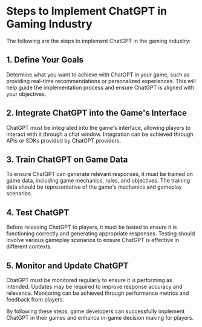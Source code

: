 Steps to Implement ChatGPT in Gaming Industry
=================================================================================================

The following are the steps to implement ChatGPT in the gaming industry:

## 1. Define Your Goals

Determine what you want to achieve with ChatGPT in your game, such as providing real-time recommendations or personalized experiences. This will help guide the implementation process and ensure ChatGPT is aligned with your objectives.

## 2. Integrate ChatGPT into the Game's Interface

ChatGPT must be integrated into the game's interface, allowing players to interact with it through a chat window. Integration can be achieved through APIs or SDKs provided by ChatGPT providers.

## 3. Train ChatGPT on Game Data

To ensure ChatGPT can generate relevant responses, it must be trained on game data, including game mechanics, rules, and objectives. The training data should be representative of the game's mechanics and gameplay scenarios.

## 4. Test ChatGPT

Before releasing ChatGPT to players, it must be tested to ensure it is functioning correctly and generating appropriate responses. Testing should involve various gameplay scenarios to ensure ChatGPT is effective in different contexts.

## 5. Monitor and Update ChatGPT

ChatGPT must be monitored regularly to ensure it is performing as intended. Updates may be required to improve response accuracy and relevance. Monitoring can be achieved through performance metrics and feedback from players.

By following these steps, game developers can successfully implement ChatGPT in their games and enhance in-game decision making for players.
